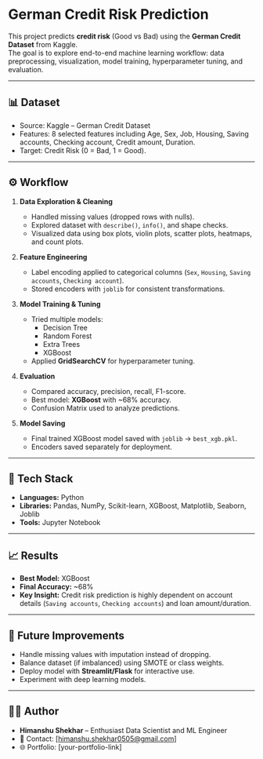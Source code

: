 # German Credit Risk Prediction  

This project predicts **credit risk** (Good vs Bad) using the **German Credit Dataset** from Kaggle.  
The goal is to explore end-to-end machine learning workflow: data preprocessing, visualization, model training, hyperparameter tuning, and evaluation.  

---

## 📊 Dataset  
- Source: Kaggle – German Credit Dataset  
- Features: 8 selected features including Age, Sex, Job, Housing, Saving accounts, Checking account, Credit amount, Duration.  
- Target: Credit Risk (0 = Bad, 1 = Good).  

---

## ⚙️ Workflow  
1. **Data Exploration & Cleaning**  
   - Handled missing values (dropped rows with nulls).  
   - Explored dataset with `describe()`, `info()`, and shape checks.  
   - Visualized data using box plots, violin plots, scatter plots, heatmaps, and count plots.  

2. **Feature Engineering**  
   - Label encoding applied to categorical columns (`Sex`, `Housing`, `Saving accounts`, `Checking account`).  
   - Stored encoders with `joblib` for consistent transformations.  

3. **Model Training & Tuning**  
   - Tried multiple models:  
     - Decision Tree  
     - Random Forest  
     - Extra Trees  
     - XGBoost  
   - Applied **GridSearchCV** for hyperparameter tuning.  

4. **Evaluation**  
   - Compared accuracy, precision, recall, F1-score.  
   - Best model: **XGBoost** with ~68% accuracy.  
   - Confusion Matrix used to analyze predictions.  

5. **Model Saving**  
   - Final trained XGBoost model saved with `joblib` → `best_xgb.pkl`.  
   - Encoders saved separately for deployment.  

---

## 🚀 Tech Stack  
- **Languages:** Python  
- **Libraries:** Pandas, NumPy, Scikit-learn, XGBoost, Matplotlib, Seaborn, Joblib  
- **Tools:** Jupyter Notebook  

---

## 📈 Results  
- **Best Model:** XGBoost  
- **Final Accuracy:** ~68%  
- **Key Insight:** Credit risk prediction is highly dependent on account details (`Saving accounts`, `Checking accounts`) and loan amount/duration.  

---

## 🔮 Future Improvements  
- Handle missing values with imputation instead of dropping.  
- Balance dataset (if imbalanced) using SMOTE or class weights.  
- Deploy model with **Streamlit/Flask** for interactive use.  
- Experiment with deep learning models.  

---

## 👨‍💻 Author  
- **Himanshu Shekhar** – Enthusiast Data Scientist and ML Engineer 
- 📧 Contact: [himanshu.shekhar0505@gmail.com]  
- 🌐 Portfolio: [your-portfolio-link]  
